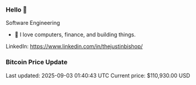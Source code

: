 ### Hello 🤙  

Software Engineering

- 🔭 I love computers, finance, and building things.
  
LinkedIn: https://www.linkedin.com/in/thejustinbishop/  
























































































































































































































































































































































































































































































































































































































































































































































































































































































































































































































































### Bitcoin Price Update
Last updated: 2025-09-03 01:40:43 UTC
Current price: $110,930.00 USD
